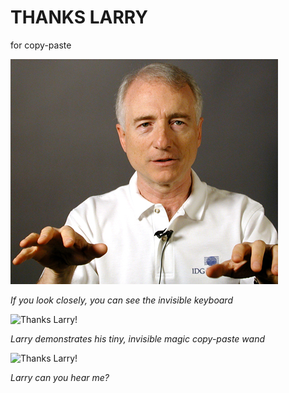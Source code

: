 # THANKS LARRY
for copy-paste

![Thanks Larry!](larry-larry-larry.jpeg)

*If you look closely, you can see the invisible keyboard*

![Thanks Larry!](magic-larry.jpeg)

*Larry demonstrates his tiny, invisible magic copy-paste wand*

![Thanks Larry!](flower-larry.jpeg)

*Larry can you hear me?*
